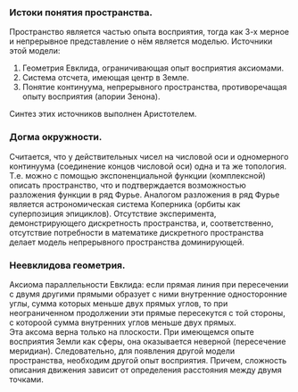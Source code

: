 ### Истоки понятия пространства.

Пространство является частью опыта восприятия, тогда как 3-х мерное и непрерывное представление о нём является моделью. Источники этой модели:
1. Геометрия Евклида, ограничивающая опыт восприятия аксиомами.
2. Система отсчета, имеющая центр в Земле. 
3. Понятие континуума, непрерывного пространства, противоречащая опыту восприятия (апории Зенона).

Синтез этих источников выполнен Аристотелем. 

### Догма окружности. 

Считается, что у действительных чисел на числовой оси и одномерного континуума (соединение концов числовой оси) одна и та же топология. 
Т.е. можно с помощью экспоненциальной функции (комплексной) описать пространство, что и подтверждается возможностью разложения функции в ряд Фурье. 
Аналогом разложения в ряд Фурье является астрономическая система Коперника (орбиты как суперпозиция эпициклов). 
Отсутствие эксперимента, демонстрирующего дискретность пространства, и, соответственно, отсутствие потребности в математике дискретного пространства делает модель непрерывного пространства доминирующей. 

### Неевклидова геометрия.

Аксиома параллельности Евклида: если прямая линия при пересечении с двумя другими прямыми образует с ними внутренние односторонние углы, сумма которых меньше двух прямых углов, 
то при неограниченном продолжении эти прямые пересекутся с той стороны, с котороой сумма внутренних углов меньше двух прямых.  
Эта аксома верна только на плоскости. При имеющемся опыте восприятия Земли как сферы, она оказывается неверной (пересечение меридиан). Следовательно, для появления другой модели пространства, необходим другой опыт восприятия.
Причем, сложность описания движения зависит от определения расстояния между двумя точками.

